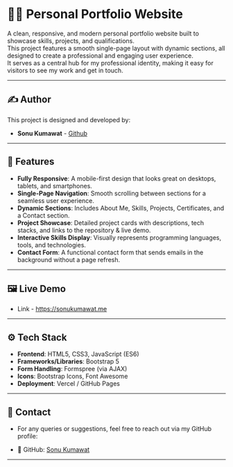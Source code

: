 # 👨‍💻 Personal Portfolio Website

A clean, responsive, and modern personal portfolio website built to showcase skills, projects, and qualifications.  
This project features a smooth single-page layout with dynamic sections, all designed to create a professional and engaging user experience.  
It serves as a central hub for my professional identity, making it easy for visitors to see my work and get in touch.

---

## ✍️ Author
This project is designed and developed by:
- **Sonu Kumawat** - [Github](https://github.com/Sonu-kumawat-ai)

---

## 🚀 Features

- **Fully Responsive**: A mobile-first design that looks great on desktops, tablets, and smartphones.
- **Single-Page Navigation**: Smooth scrolling between sections for a seamless user experience.
- **Dynamic Sections**: Includes About Me, Skills, Projects, Certificates, and a Contact section.
- **Project Showcase**: Detailed project cards with descriptions, tech stacks, and links to the repository & live demo.
- **Interactive Skills Display**: Visually represents programming languages, tools, and technologies.
- **Contact Form**: A functional contact form that sends emails in the background without a page refresh.

---

## 🖼️ Live Demo 

 - Link - https://sonukumawat.me

---

## ⚙️ Tech Stack

- **Frontend**: HTML5, CSS3, JavaScript (ES6)
- **Frameworks/Libraries**: Bootstrap 5
- **Form Handling**: Formspree (via AJAX)
- **Icons**: Bootstrap Icons, Font Awesome
- **Deployment**: Vercel / GitHub Pages

---

## 📧 Contact

- For any queries or suggestions, feel free to reach out via my GitHub profile:

- 🔗 GitHub: [Sonu Kumawat](https://github.com/Sonu-kumawat-ai)

---